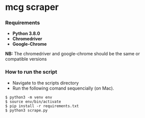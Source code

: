 # mcg scraper

### Requirements

- **Python 3.8.0**
- **Chromedriver**
- **Google-Chrome**

**NB:** The chromedriver and google-chrome should be the same or compatible
versions

### How to run the script

- Navigate to the scripts directory
- Run the following comand sequencially (on Mac).
```
$ python3 -m venv env
$ source env/bin/activate
$ pip install -r requirements.txt
$ python3 scrape.py
```
